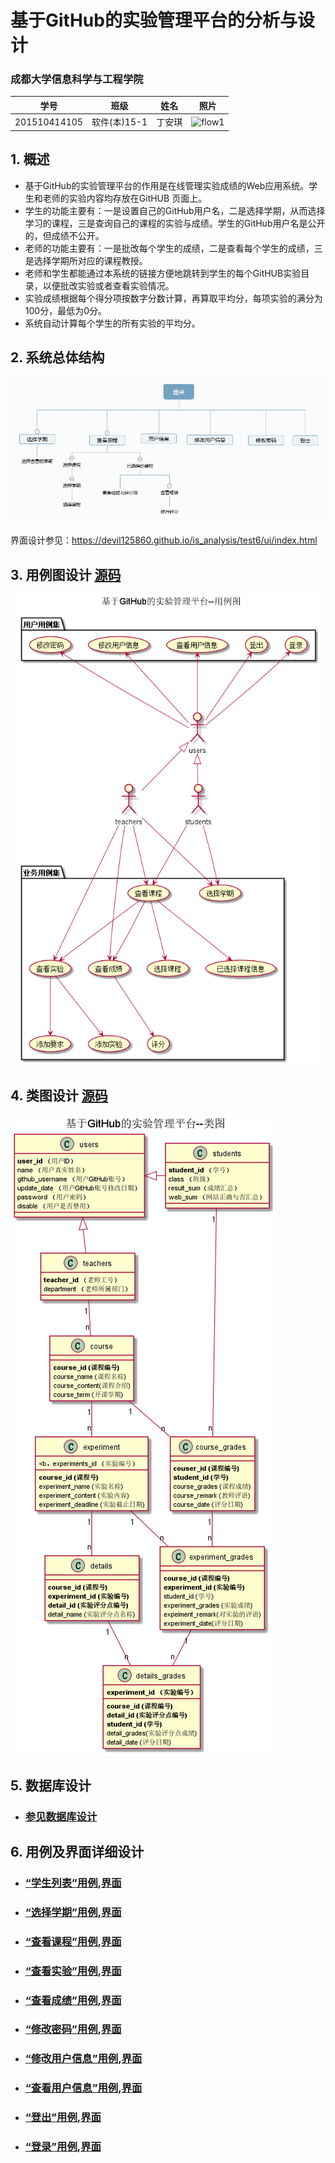 ﻿<!-- markdownlint-disable MD033-->
<!-- 禁止MD033类型的警告 https://www.npmjs.com/package/markdownlint -->

# 基于GitHub的实验管理平台的分析与设计

### 成都大学信息科学与工程学院

|学号|班级|姓名|照片|
|:-------:|:-------------: | :----------:|:---:|
|201510414105|软件(本)15-1|丁安琪|![flow1](../.jpg)|

## 1. 概述
- 基于GitHub的实验管理平台的作用是在线管理实验成绩的Web应用系统。学生和老师的实验内容均存放在GitHUB
页面上。
- 学生的功能主要有：一是设置自己的GitHub用户名，二是选择学期，从而选择学习的课程，三是查询自己的课程的实验与成绩。学生的GitHub用户名是公开的，但成绩不公开。
- 老师的功能主要有：一是批改每个学生的成绩，二是查看每个学生的成绩，三是选择学期所对应的课程教授。
- 老师和学生都能通过本系统的链接方便地跳转到学生的每个GitHUB实验目录，以便批改实验或者查看实验情况。
- 实验成绩根据每个得分项按数字分数计算，再算取平均分，每项实验的满分为100分，最低为0分。
- 系统自动计算每个学生的所有实验的平均分。
    
## 2. 系统总体结构
![](系统总体结构.png)

界面设计参见：https://devil125860.github.io/is_analysis/test6/ui/index.html
    
## 3. 用例图设计 [源码](src/UseCase.puml)
![](UseCase.png)

## 4. 类图设计 [源码](src/class.puml)
![](./class.png)

## 5. 数据库设计
- ### [参见数据库设计](./数据库设计.md)

## 6. 用例及界面详细设计
- ### [“学生列表”用例](./用例/学生列表.md),[界面](https://devil125860.github.io/is_analysis/test6/ui/index.html)
- ### [“选择学期”用例](./用例/选择学期.md),[界面](https://devil125860.github.io/is_analysis/test6/ui/顶部菜单.html)
- ### [“查看课程”用例](./用例/查看课程.md),[界面](https://devil125860.github.io/is_analysis/test6/ui/查看课程.html)
- ### [“查看实验”用例](./用例/查看实验.md),[界面](https://devil125860.github.io/is_analysis/test6/ui/查看课程.html)
- ### [“查看成绩”用例](./用例/查看成绩.md),[界面](https://devil125860.github.io/is_analysis/test6/ui/查看课程.html)
- ### [“修改密码”用例](./用例/修改密码.md),[界面](https://devil125860.github.io/is_analysis/test6/ui/顶部菜单.html)
- ### [“修改用户信息”用例](./用例/修改用户信息.md),[界面](https://devil125860.github.io/is_analysis/test6/ui/顶部菜单.html)
- ### [“查看用户信息”用例](./用例/查看用户信息.md),[界面](https://devil125860.github.io/is_analysis/test6/ui/顶部菜单.html)
- ### [“登出”用例](./用例/登出.md),[界面](https://devil125860.github.io/is_analysis/test6/ui/顶部菜单.html)
- ### [“登录”用例](./用例/登录.md),[界面](https://devil125860.github.io/is_analysis/test6/ui/登录.html)
    

